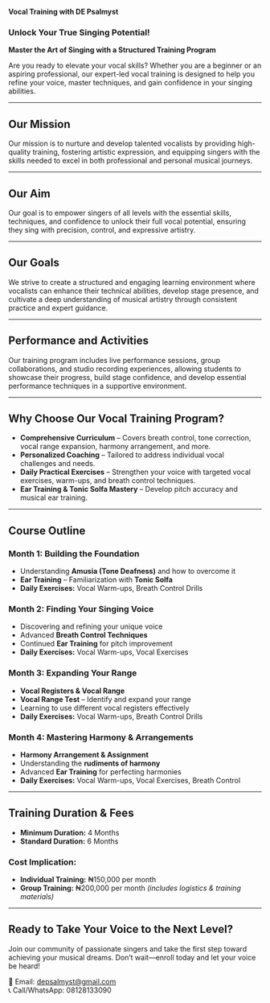 **Vocal Training with DE Psalmyst**

### Unlock Your True Singing Potential!

**Master the Art of Singing with a Structured Training Program**

Are you ready to elevate your vocal skills? Whether you are a beginner or an aspiring professional, our expert-led vocal training is designed to help you refine your voice, master techniques, and gain confidence in your singing abilities.

---

## **Our Mission**

Our mission is to nurture and develop talented vocalists by providing high-quality training, fostering artistic expression, and equipping singers with the skills needed to excel in both professional and personal musical journeys.

---

## **Our Aim**

Our goal is to empower singers of all levels with the essential skills, techniques, and confidence to unlock their full vocal potential, ensuring they sing with precision, control, and expressive artistry.

---

## **Our Goals**

We strive to create a structured and engaging learning environment where vocalists can enhance their technical abilities, develop stage presence, and cultivate a deep understanding of musical artistry through consistent practice and expert guidance.

---

## **Performance and Activities**

Our training program includes live performance sessions, group collaborations, and studio recording experiences, allowing students to showcase their progress, build stage confidence, and develop essential performance techniques in a supportive environment.

---

## **Why Choose Our Vocal Training Program?**

- **Comprehensive Curriculum** – Covers breath control, tone correction, vocal range expansion, harmony arrangement, and more.
- **Personalized Coaching** – Tailored to address individual vocal challenges and needs.
- **Daily Practical Exercises** – Strengthen your voice with targeted vocal exercises, warm-ups, and breath control techniques.
- **Ear Training & Tonic Solfa Mastery** – Develop pitch accuracy and musical ear training.

---

## **Course Outline**

### **Month 1: Building the Foundation**

- Understanding **Amusia (Tone Deafness)** and how to overcome it
- **Ear Training** – Familiarization with **Tonic Solfa**
- **Daily Exercises:** Vocal Warm-ups, Breath Control Drills

### **Month 2: Finding Your Singing Voice**

- Discovering and refining your unique voice
- Advanced **Breath Control Techniques**
- Continued **Ear Training** for pitch improvement
- **Daily Exercises:** Vocal Warm-ups, Vocal Exercises

### **Month 3: Expanding Your Range**

- **Vocal Registers & Vocal Range**
- **Vocal Range Test** – Identify and expand your range
- Learning to use different vocal registers effectively
- **Daily Exercises:** Vocal Warm-ups, Breath Control Drills

### **Month 4: Mastering Harmony & Arrangements**

- **Harmony Arrangement & Assignment**
- Understanding the **rudiments of harmony**
- Advanced **Ear Training** for perfecting harmonies
- **Daily Exercises:** Vocal Warm-ups, Vocal Exercises, Breath Control

---

## **Training Duration & Fees**

- **Minimum Duration:** 4 Months
- **Standard Duration:** 6 Months

### **Cost Implication:**

- **Individual Training:** ₦150,000 per month
- **Group Training:** ₦200,000 per month *(includes logistics & training materials)*

---

## **Ready to Take Your Voice to the Next Level?**

Join our community of passionate singers and take the first step toward achieving your musical dreams. Don’t wait—enroll today and let your voice be heard!

📧 Email: [depsalmyst@gmail.com](mailto\:depsalmyst@gmail.com)\
📞 Call/WhatsApp: 08128133090

